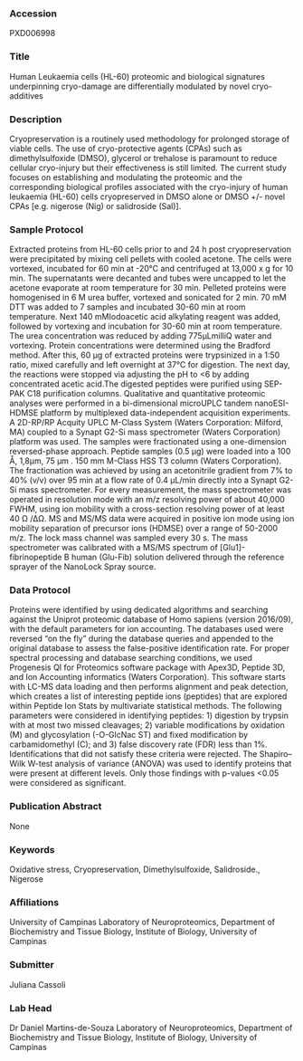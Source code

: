 ### Accession
PXD006998

### Title
Human Leukaemia cells (HL-60) proteomic and biological signatures underpinning cryo-damage are differentially modulated by novel cryo-additives

### Description
Cryopreservation is a routinely used methodology for prolonged storage of viable cells. The use of cryo-protective agents (CPAs) such as dimethylsulfoxide (DMSO), glycerol or trehalose is paramount to reduce cellular cryo-injury but their effectiveness is still limited. The current study focuses on establishing and modulating the proteomic and the corresponding biological profiles associated with the cryo-injury of human leukaemia (HL-60) cells cryopreserved in DMSO alone or DMSO +/- novel CPAs [e.g. nigerose (Nig) or salidroside (Sal)].

### Sample Protocol
Extracted proteins from HL-60 cells prior to and 24 h post cryopreservation were precipitated by mixing cell pellets with cooled acetone. The cells were vortexed, incubated for 60 min at -20°C and centrifuged at 13,000 x g for 10 min. The supernatants were decanted and tubes were uncapped to let the acetone evaporate at room temperature for 30 min. Pelleted proteins were homogenised in 6 M urea buffer, vortexed and sonicated for 2 min. 70 mM DTT was added to 7 samples and incubated 30-60 min at room temperature. Next 140 mMIodoacetic acid alkylating reagent was added, followed by vortexing and incubation for 30-60 min at room temperature. The urea concentration was reduced by adding 775μLmilliQ water and vortexing. Protein concentrations were determined using the Bradford method. After this, 60 μg of extracted proteins were trypsinized in a 1:50 ratio, mixed carefully and left overnight at 37°C for digestion. The next day, the reactions were stopped via adjusting the pH to <6 by adding concentrated acetic acid.The digested peptides were purified using SEP-PAK C18 purification columns. Qualitative and quantitative proteomic analyses were performed in a bi-dimensional microUPLC tandem nanoESI-HDMSE platform by multiplexed data-independent acquisition experiments. A 2D-RP/RP Acquity UPLC M-Class System (Waters Corporation: Milford, MA) coupled to a Synapt G2-Si mass spectrometer (Waters Corporation) platform was used. The samples were fractionated using a one-dimension reversed-phase approach. Peptide samples (0.5 μg) were loaded into a 100 Å, 1,8μm, 75 μm . 150 mm M-Class HSS T3 column (Waters Corporation). The fractionation was achieved by using an acetonitrile gradient from 7% to 40% (v/v) over 95 min at a flow rate of 0.4 μL/min directly into a Synapt G2-Si mass spectrometer. For every measurement, the mass spectrometer was operated in resolution mode with an m/z resolving power of about 40,000 FWHM, using ion mobility with a cross-section resolving power of at least 40 Ω /ΔΩ. MS and MS/MS data were acquired in positive ion mode using ion mobility separation of precursor ions (HDMSE) over a range of 50-2000 m/z. The lock mass channel was sampled every 30 s. The mass spectrometer was calibrated with a MS/MS spectrum of [Glu1]-fibrinopeptide B human (Glu-Fib) solution delivered through the reference sprayer of the NanoLock Spray source.

### Data Protocol
Proteins were identified by using dedicated algorithms and searching against the Uniprot proteomic database of Homo sapiens (version 2016/09), with the default parameters for ion accounting. The databases used were reversed “on the fly” during the database queries and appended to the original database to assess the false-positive identification rate. For proper spectral processing and database searching conditions, we used Progenesis QI for Proteomics software package with Apex3D, Peptide 3D, and Ion Accounting informatics (Waters Corporation). This software starts with LC-MS data loading and then performs alignment and peak detection, which creates a list of interesting peptide ions (peptides) that are explored within Peptide Ion Stats by multivariate statistical methods. The following parameters were considered in identifying peptides: 1) digestion by trypsin with at most two missed cleavages; 2) variable modifications by oxidation (M) and glycosylation (-O-GlcNac ST) and fixed modification by carbamidomethyl (C); and 3) false discovery rate (FDR) less than 1%. Identifications that did not satisfy these criteria were rejected. The Shapiro–Wilk W-test analysis of variance (ANOVA) was used to identify proteins that were present at different levels. Only those findings with p-values <0.05 were considered as significant.

### Publication Abstract
None

### Keywords
Oxidative stress, Cryopreservation, Dimethylsulfoxide, Salidroside., Nigerose

### Affiliations
University of Campinas
Laboratory of Neuroproteomics, Department of Biochemistry and Tissue Biology, Institute of Biology, University of Campinas

### Submitter
Juliana Cassoli

### Lab Head
Dr Daniel Martins-de-Souza
Laboratory of Neuroproteomics, Department of Biochemistry and Tissue Biology, Institute of Biology, University of Campinas


